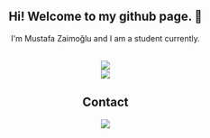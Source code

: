 <div align="center">
   <h2>Hi! Welcome to my github page. 👋</h2>
   <p>
      I'm Mustafa Zaimoğlu and I am a student currently.
   </p>
</div>

</br>
<div align="center">
   <div>
   <img src="https://github-readme-stats.vercel.app/api?username=mustafazaimoglu&theme=react&show_icons=true&include_all_commits=true&count_private=true" />
   </div>
   <div>
   <img src="https://github-readme-stats.vercel.app/api/top-langs/?username=mustafazaimoglu&theme=react&langs_count=5&card_width=495" />
   </div>
</div>

<div align="center">
    <h2>Contact</h2>
</div>

<div align="center">
    <a href="https://www.linkedin.com/in/mustafa-zaimo%C4%9Flu-80b513196/" target="_blank">
        <img src="https://img.shields.io/badge/LinkedIn-0077B5?style=for-the-badge&logo=linkedin&logoColor=white">
    </a>
</div>
